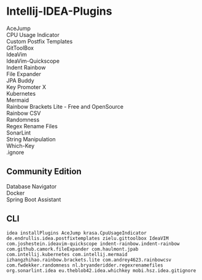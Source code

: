 # Intellij-IDEA-Plugins
AceJump  
CPU Usage Indicator  
Custom Postfix Templates  
GitToolBox  
IdeaVim  
IdeaVim-Quickscope  
Indent Rainbow  
File Expander  
JPA Buddy  
Key Promoter X  
Kubernetes  
Mermaid  
Rainbow Brackets Lite - Free and OpenSource  
Rainbow CSV  
Randomness  
Regex Rename Files  
SonarLint  
String Manipulation  
Which-Key  
.ignore  
## Community Edition
Database Navigator  
Docker  
Spring Boot Assistant  

## CLI
```
idea installPlugins AceJump krasa.CpuUsageIndicator de.endrullis.idea.postfixtemplates zielu.gittoolbox IdeaVIM com.joshestein.ideavim-quickscope indent-rainbow.indent-rainbow com.github.camork.fileExpander com.haulmont.jpab com.intellij.kubernetes com.intellij.mermaid izhangzhihao.rainbow.brackets.lite com.andrey4623.rainbowcsv com.fwdekker.randomness nl.bryanderidder.regexrenamefiles org.sonarlint.idea eu.theblob42.idea.whichkey mobi.hsz.idea.gitignore
```
